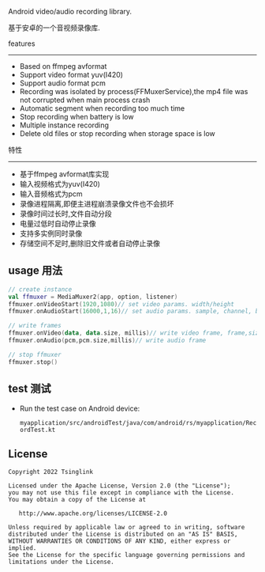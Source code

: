 Android video/audio recording library.

基于安卓的一个音视频录像库.

features

-----

- Based on ffmpeg avformat
- Support video format yuv(I420)
- Support audio format pcm
- Recording was isolated by process(FFMuxerService),the mp4 file was not corrupted when main process crash
- Automatic segment when recording too much time
- Stop recording when battery is low
- Multiple instance recording
- Delete old files or stop recording when storage space is low


特性

------

- 基于ffmpeg avformat库实现
- 输入视频格式为yuv(I420)
- 输入音频格式为pcm
- 录像进程隔离,即便主进程崩溃录像文件也不会损坏
- 录像时间过长时,文件自动分段
- 电量过低时自动停止录像
- 支持多实例同时录像
- 存储空间不足时,删除旧文件或者自动停止录像

usage 用法
-----
```kotlin
// create instance
val ffmuxer = MediaMuxer2(app, option, listener)
ffmuxer.onVideoStart(1920,1080)// set video params. width/height
ffmuxer.onAudioStart(16000,1,16)// set audio params. sample, channel, bitPerSample

// write frames
ffmuxer.onVideo(data, data.size, millis)// write video frame, frame,size,timestamp
ffmuxer.onAudio(pcm,pcm.size,millis)// write audio frame

// stop ffmuxer
ffmuxer.stop()
```
test 测试
--------
- Run the test case on Android device:

    `myapplication/src/androidTest/java/com/android/rs/myapplication/RecordTest.kt`
    
License
-------

    Copyright 2022 Tsinglink

    Licensed under the Apache License, Version 2.0 (the "License");
    you may not use this file except in compliance with the License.
    You may obtain a copy of the License at

       http://www.apache.org/licenses/LICENSE-2.0

    Unless required by applicable law or agreed to in writing, software
    distributed under the License is distributed on an "AS IS" BASIS,
    WITHOUT WARRANTIES OR CONDITIONS OF ANY KIND, either express or implied.
    See the License for the specific language governing permissions and
    limitations under the License.
